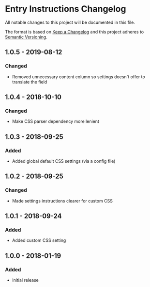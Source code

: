 # Entry Instructions Changelog

All notable changes to this project will be documented in this file.

The format is based on [Keep a Changelog](http://keepachangelog.com/) and this project adheres to [Semantic Versioning](http://semver.org/).

## 1.0.5 - 2019-08-12
### Changed
- Removed unnecessary content column so settings doesn't offer to translate the field

## 1.0.4 - 2018-10-10
### Changed
- Make CSS parser dependency more lenient

## 1.0.3 - 2018-09-25
### Added
- Added global default CSS settings (via a config file)

## 1.0.2 - 2018-09-25
### Changed
- Made settings instructions clearer for custom CSS

## 1.0.1 - 2018-09-24
### Added
- Added custom CSS setting

## 1.0.0 - 2018-01-19
### Added
- Initial release
